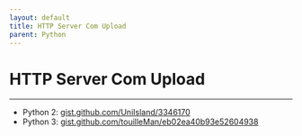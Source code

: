 ```yaml
---
layout: default
title: HTTP Server Com Upload
parent: Python
---
```


# HTTP Server Com Upload

---

- Python 2: [gist.github.com/UniIsland/3346170](https://gist.github.com/UniIsland/3346170)
- Python 3: [gist.github.com/touilleMan/eb02ea40b93e52604938](https://gist.github.com/touilleMan/eb02ea40b93e52604938)